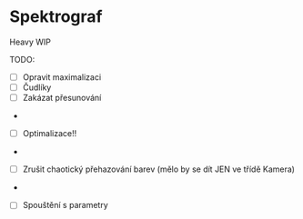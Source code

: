 Spektrograf
===========

Heavy WIP

TODO:
- [ ] Opravit maximalizaci
-   [ ] Čudlíky
-   [ ] Zakázat přesunování
-   
- [ ] Optimalizace!!
- 
- [ ] Zrušit chaotický přehazování barev (mělo by se dít JEN ve třídě Kamera)
- 
- [ ] Spouštění s parametry
